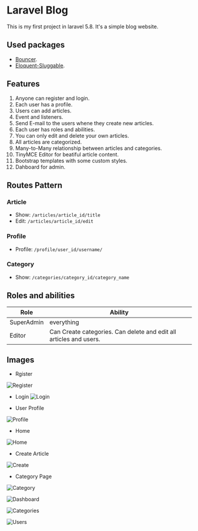# Laravel Blog 
This is my first project in laravel 5.8. It's a simple blog website.
## Used packages
* [Bouncer](https://github.com/JosephSilber/bouncer).
* [Eloquent-Sluggable](https://github.com/cviebrock/eloquent-sluggable).

## Features
1. Anyone can register and login.
2. Each user has a profile.
3. Users can add articles.
4. Event and listeners.
5. Send E-mail to the users whene they create new articles.
6. Each user has roles and abilities.
7. You can only edit and delete your own articles.
8. All articles are categorized.
9. Many-to-Many relationship between articles and categories.
10. TinyMCE Editor for beatiful article content.
11. Bootstrap templates with some custom styles.
12. Dahboard for admin.

## Routes Pattern
### Article
- Show: `/articles/article_id/title`
- Edit: `/articles/article_id/edit`

### Profile
- Profile: `/profile/user_id/username/`

### Category
- Show: `/categories/category_id/category_name`

## Roles and abilities
Role | Ability
------------ | -------------
SuperAdmin | everything
Editor | Can Create categories. Can delete and edit all articles and users.

## Images
- Rgister

![Register](Docs/images/Register.png)


- Login
![Login](Docs/images/Login.png)


- User Profile

![Profile](Docs/images/Profile.png)


- Home

![Home](Docs/images/Home.png)


- Create Article

![Create](Docs/images/Create.png)


- Category Page

![Category](Docs/images/Category.png)

![Dashboard](Docs/images/Dashboard.png)

![Categories](Docs/images/Categories.png)

![Users](Docs/images/Users.png)